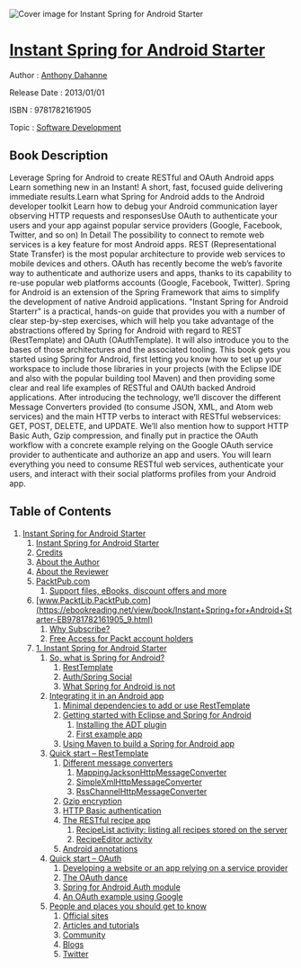 ![Cover image for Instant Spring for Android Starter](https://imgdetail.ebookreading.net/cover/cover/software_development/EB9781782161905.jpg)

[Instant Spring for Android Starter](https://ebookreading.net/view/book/Instant+Spring+for+Android+Starter-EB9781782161905_1.html "Instant Spring for Android Starter")
====================================================================================================================

Author : [Anthony Dahanne](https://ebookreading.net/search/author/Anthony+Dahanne)

Release Date : 2013/01/01

ISBN : 9781782161905

Topic : [Software Development](https://ebookreading.net/search/category/software-development)

Book Description
-----------------

Leverage Spring for Android to create RESTful and OAuth Android apps
Learn something new in an Instant! A short, fast, focused guide delivering immediate results.Learn what Spring for Android adds to the Android developer toolkit Learn how to debug your Android communication layer observing HTTP requests and responsesUse OAuth to authenticate your users and your app against popular service providers (Google, Facebook, Twitter, and so on) In Detail
The possibility to connect to remote web services is a key feature for most Android apps. REST (Representational State Transfer) is the most popular architecture to provide web services to mobile devices and others. OAuth has recently become the web’s favorite way to authenticate and authorize users and apps, thanks to its capability to re-use popular web platforms accounts (Google, Facebook, Twitter). Spring for Android is an extension of the Spring Framework that aims to simplify the development of native Android applications.
"Instant Spring for Android Starterr" is a practical, hands-on guide that provides you with a number of clear step-by-step exercises, which will help you take advantage of the abstractions offered by Spring for Android with regard to REST (RestTemplate) and OAuth (OAuthTemplate). It will also introduce you to the bases of those architectures and the associated tooling.
This book gets you started using Spring for Android, first letting you know how to set up your workspace to include those libraries in your projects (with the Eclipse IDE and also with the popular building tool Maven) and then providing some clear and real life examples of RESTful and OAUth backed Android applications.
After introducing the technology, we’ll discover the different Message Converters provided (to consume JSON, XML, and Atom web services) and the main HTTP verbs to interact with RESTful webservices: GET, POST, DELETE, and UPDATE. We’ll also mention how to support HTTP Basic Auth, Gzip compression, and finally put in practice the OAuth workflow with a concrete example relying on the Google OAuth service provider to authenticate and authorize an app and users.
You will learn everything you need to consume RESTful web services, authenticate your users, and interact with their social platforms profiles from your Android app.
              
Table of Contents
-----------------

1. [Instant Spring for Android Starter](https://ebookreading.net/view/book/Instant+Spring+for+Android+Starter-EB9781782161905_3.html)
    1. [Instant Spring for Android Starter](https://ebookreading.net/view/book/Instant+Spring+for+Android+Starter-EB9781782161905_4.html)
    1. [Credits](https://ebookreading.net/view/book/Instant+Spring+for+Android+Starter-EB9781782161905_5.html)
    1. [About the Author](https://ebookreading.net/view/book/Instant+Spring+for+Android+Starter-EB9781782161905_6.html)
    1. [About the Reviewer](https://ebookreading.net/view/book/Instant+Spring+for+Android+Starter-EB9781782161905_7.html)
    1. [PacktPub.com](https://ebookreading.net/view/book/Instant+Spring+for+Android+Starter-EB9781782161905_8.html)
        1. [Support files, eBooks, discount offers and more](https://ebookreading.net/view/book/Instant+Spring+for+Android+Starter-EB9781782161905_8.html#ch00lvl1sec01)
    1. [www.PacktLib.PacktPub.com](https://ebookreading.net/view/book/Instant+Spring+for+Android+Starter-EB9781782161905_9.html)
        1. [Why Subscribe?](https://ebookreading.net/view/book/Instant+Spring+for+Android+Starter-EB9781782161905_9.html#ch00lvl1sec02)
        1. [Free Access for Packt account holders](https://ebookreading.net/view/book/Instant+Spring+for+Android+Starter-EB9781782161905_10.html)
    1. [1. Instant Spring for Android Starter](https://ebookreading.net/view/book/Instant+Spring+for+Android+Starter-EB9781782161905_11.html)
        1. [So, what is Spring for Android?](https://ebookreading.net/view/book/Instant+Spring+for+Android+Starter-EB9781782161905_11.html#ch01lvl1sec03)
            1. [RestTemplate](https://ebookreading.net/view/book/Instant+Spring+for+Android+Starter-EB9781782161905_11.html#ch01lvl2sec03)
            1. [Auth/Spring Social](https://ebookreading.net/view/book/Instant+Spring+for+Android+Starter-EB9781782161905_11.html#ch01lvl2sec04)
            1. [What Spring for Android is not](https://ebookreading.net/view/book/Instant+Spring+for+Android+Starter-EB9781782161905_11.html#ch01lvl2sec05)
        1. [Integrating it in an Android app](https://ebookreading.net/view/book/Instant+Spring+for+Android+Starter-EB9781782161905_12.html)
            1. [Minimal dependencies to add or use RestTemplate](https://ebookreading.net/view/book/Instant+Spring+for+Android+Starter-EB9781782161905_12.html#ch01lvl2sec06)
            1. [Getting started with Eclipse and Spring for Android](https://ebookreading.net/view/book/Instant+Spring+for+Android+Starter-EB9781782161905_12.html#ch01lvl2sec07)
                1. [Installing the ADT plugin](https://ebookreading.net/view/book/Instant+Spring+for+Android+Starter-EB9781782161905_12.html#ch01lvl3sec01)
                1. [First example app](https://ebookreading.net/view/book/Instant+Spring+for+Android+Starter-EB9781782161905_12.html#ch01lvl3sec02)
            1. [Using Maven to build a Spring for Android app](https://ebookreading.net/view/book/Instant+Spring+for+Android+Starter-EB9781782161905_12.html#ch01lvl2sec08)
        1. [Quick start – RestTemplate](https://ebookreading.net/view/book/Instant+Spring+for+Android+Starter-EB9781782161905_13.html)
            1. [Different message converters](https://ebookreading.net/view/book/Instant+Spring+for+Android+Starter-EB9781782161905_13.html#ch01lvl2sec09)
                1. [MappingJacksonHttpMessageConverter](https://ebookreading.net/view/book/Instant+Spring+for+Android+Starter-EB9781782161905_13.html#ch01lvl3sec03)
                1. [SimpleXmlHttpMessageConverter](https://ebookreading.net/view/book/Instant+Spring+for+Android+Starter-EB9781782161905_13.html#ch01lvl3sec04)
                1. [RssChannelHttpMessageConverter](https://ebookreading.net/view/book/Instant+Spring+for+Android+Starter-EB9781782161905_13.html#ch01lvl3sec05)
            1. [Gzip encryption](https://ebookreading.net/view/book/Instant+Spring+for+Android+Starter-EB9781782161905_13.html#ch01lvl2sec10)
            1. [HTTP Basic authentication](https://ebookreading.net/view/book/Instant+Spring+for+Android+Starter-EB9781782161905_13.html#ch01lvl2sec11)
            1. [The RESTful recipe app](https://ebookreading.net/view/book/Instant+Spring+for+Android+Starter-EB9781782161905_13.html#ch01lvl2sec12)
                1. [RecipeList activity: listing all recipes stored on the server](https://ebookreading.net/view/book/Instant+Spring+for+Android+Starter-EB9781782161905_13.html#ch01lvl3sec06)
                1. [RecipeEditor activity](https://ebookreading.net/view/book/Instant+Spring+for+Android+Starter-EB9781782161905_13.html#ch01lvl3sec07)
            1. [Android annotations](https://ebookreading.net/view/book/Instant+Spring+for+Android+Starter-EB9781782161905_13.html#ch01lvl2sec13)
        1. [Quick start – OAuth](https://ebookreading.net/view/book/Instant+Spring+for+Android+Starter-EB9781782161905_14.html)
            1. [Developing a website or an app relying on a service provider](https://ebookreading.net/view/book/Instant+Spring+for+Android+Starter-EB9781782161905_14.html#ch01lvl2sec14)
            1. [The OAuth dance](https://ebookreading.net/view/book/Instant+Spring+for+Android+Starter-EB9781782161905_14.html#ch01lvl2sec15)
            1. [Spring for Android Auth module](https://ebookreading.net/view/book/Instant+Spring+for+Android+Starter-EB9781782161905_14.html#ch01lvl2sec16)
            1. [An OAuth example using Google](https://ebookreading.net/view/book/Instant+Spring+for+Android+Starter-EB9781782161905_14.html#ch01lvl2sec17)
        1. [People and places you should get to know](https://ebookreading.net/view/book/Instant+Spring+for+Android+Starter-EB9781782161905_15.html)
            1. [Official sites](https://ebookreading.net/view/book/Instant+Spring+for+Android+Starter-EB9781782161905_15.html#ch01lvl2sec18)
            1. [Articles and tutorials](https://ebookreading.net/view/book/Instant+Spring+for+Android+Starter-EB9781782161905_15.html#ch01lvl2sec19)
            1. [Community](https://ebookreading.net/view/book/Instant+Spring+for+Android+Starter-EB9781782161905_15.html#ch01lvl2sec20)
            1. [Blogs](https://ebookreading.net/view/book/Instant+Spring+for+Android+Starter-EB9781782161905_15.html#ch01lvl2sec21)
            1. [Twitter](https://ebookreading.net/view/book/Instant+Spring+for+Android+Starter-EB9781782161905_15.html#ch01lvl2sec22)
